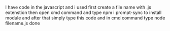 I have code in the javascript and i used 
first create a file name with .js extenstion
then open cmd command  and type npm i prompt-sync to install module 
and after that simply type this code and in cmd command type node filename.js 
done
